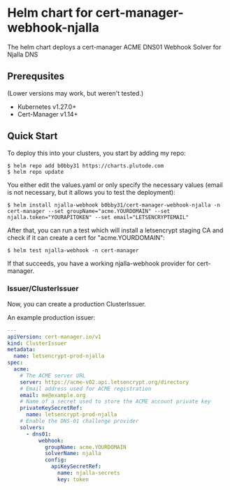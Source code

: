 # Helm chart for cert-manager-webhook-njalla
The helm chart deploys a cert-manager ACME DNS01 Webhook Solver for Njalla DNS

## Prerequsites
(Lower versions may work, but weren't tested.)
* Kubernetes v1.27.0+
* Cert-Manager v1.14+

## Quick Start

To deploy this into your clusters, you start by adding my repo:

```console
$ helm repo add b0bby31 https://charts.plutode.com
$ helm repo update
```

You either edit the values.yaml or only specify the necessary values (email is not necessary, but it allows you to test the deployment):

```console
$ helm install njalla-webhook b0bby31/cert-manager-webhook-njalla -n cert-manager --set groupName="acme.YOURDOMAIN" --set njalla.token="YOURAPITOKEN" --set email="LETSENCRYPTEMAIL"
```

After that, you can run a test which will install a letsencrypt staging CA and check if it can create a cert for "acme.YOURDOMAIN":

```console
$ helm test njalla-webhook -n cert-manager
```

If that succeeds, you have a working njalla-webhook provider for cert-manager.

### Issuer/ClusterIssuer

Now, you can create a production ClusterIssuer.

An example production issuer:

```yaml
---
apiVersion: cert-manager.io/v1
kind: ClusterIssuer
metadata:
  name: letsencrypt-prod-njalla
spec:
  acme:
    # The ACME server URL
    server: https://acme-v02.api.letsencrypt.org/directory
    # Email address used for ACME registration
    email: me@example.org
    # Name of a secret used to store the ACME account private key
    privateKeySecretRef:
      name: letsencrypt-prod-njalla
    # Enable the DNS-01 challenge provider
    solvers:
      - dns01:
          webhook:
            groupName: acme.YOURDOMAIN
            solverName: njalla
            config:
              apiKeySecretRef:
                name: njalla-secrets
                key: token
```